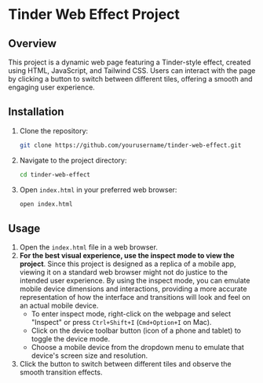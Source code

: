 

# Tinder Web Effect Project

## Overview

This project is a dynamic web page featuring a Tinder-style effect, created using HTML, JavaScript, and Tailwind CSS. Users can interact with the page by clicking a button to switch between different tiles, offering a smooth and engaging user experience.

## Installation

1. Clone the repository:
   ```bash
   git clone https://github.com/yourusername/tinder-web-effect.git
   ```

2. Navigate to the project directory:
   ```bash
   cd tinder-web-effect
   ```

3. Open `index.html` in your preferred web browser:
   ```bash
   open index.html
   ```

## Usage

1. Open the `index.html` file in a web browser.
2. **For the best visual experience, use the inspect mode to view the project**. Since this project is designed as a replica of a mobile app, viewing it on a standard web browser might not do justice to the intended user experience. By using the inspect mode, you can emulate mobile device dimensions and interactions, providing a more accurate representation of how the interface and transitions will look and feel on an actual mobile device.
   - To enter inspect mode, right-click on the webpage and select "Inspect" or press `Ctrl+Shift+I` (`Cmd+Option+I` on Mac).
   - Click on the device toolbar button (icon of a phone and tablet) to toggle the device mode.
   - Choose a mobile device from the dropdown menu to emulate that device's screen size and resolution.
3. Click the button to switch between different tiles and observe the smooth transition effects.

